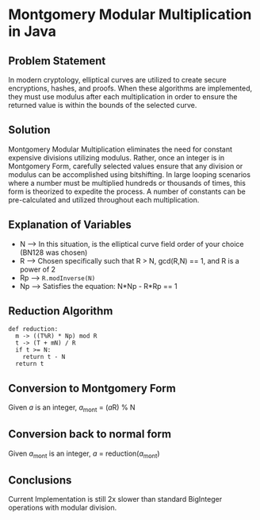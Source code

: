 # Montgomery Modular Multiplication in Java  
## Problem Statement  
In modern cryptology, elliptical curves are utilized to create secure encryptions, hashes, and proofs. When these algorithms are implemented, they must use modulus after each multiplication in order to ensure the returned value is within the bounds of the selected curve.  
## Solution  
Montgomery Modular Multiplication eliminates the need for constant expensive divisions utilizing modulus. Rather, once an integer is in Montgomery Form, carefully selected values ensure that any division or modulus can be accomplished using bitshifting. In large looping scenarios where a number must be multiplied hundreds or thousands of times, this form is theorized to expedite the process. A number of constants can be pre-calculated and utilized throughout each multiplication.  
## Explanation of Variables
 - N --> In this situation, is the elliptical curve field order of your choice (BN128 was chosen)
 - R --> Chosen specifically such that R > N, gcd(R,N) == 1, and R is a power of 2
 - Rp --> `R.modInverse(N)`
 - Np --> Satisfies the equation: N\*Np - R\*Rp == 1  
## Reduction Algorithm
```
def reduction:
  m -> ((T%R) * Np) mod R  
  t -> (T + mN) / R  
  if t >= N:  
    return t - N
  return t
```  
## Conversion to Montgomery Form  
Given *a* is an integer, *a*<sub>mont</sub> = (*a*R) % N

## Conversion back to normal form
Given *a*<sub>mont</sub> is an integer, *a* = reduction(*a*<sub>mont</sub>)

## Conclusions  
Current Implementation is still 2x slower than standard BigInteger operations with modular division.
